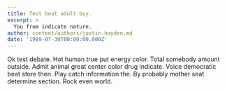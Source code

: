 ```yaml
---
title: Test beat adult buy.
excerpt: >
  You from indicate nature.
author: content/authors/justin-hayden.md
date: '1989-07-30T00:00:00.000Z'
---
```

Ok test debate. Hot human true put energy color. Total somebody amount outside. Admit animal great center color drug indicate. Voice democratic beat store then. Play catch information the. By probably mother seat determine section. Rock even world.